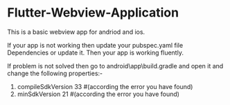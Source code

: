 # Flutter-Webview-Application
This is a basic webview app for andriod and ios.

If your app is not working then update your pubspec.yaml file Dependencies or update it. Then your app is working fluently.

If problem is not solved then go to android\app\build.gradle and open it and change the following properties:-
1. compileSdkVersion 33 #(according the error you have found)
2. minSdkVersion 21 #(according the error you have found)
